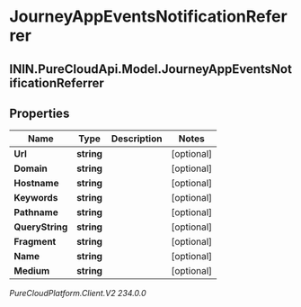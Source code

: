 # JourneyAppEventsNotificationReferrer

## ININ.PureCloudApi.Model.JourneyAppEventsNotificationReferrer

## Properties

|Name | Type | Description | Notes|
|------------ | ------------- | ------------- | -------------|
| **Url** | **string** |  | [optional] |
| **Domain** | **string** |  | [optional] |
| **Hostname** | **string** |  | [optional] |
| **Keywords** | **string** |  | [optional] |
| **Pathname** | **string** |  | [optional] |
| **QueryString** | **string** |  | [optional] |
| **Fragment** | **string** |  | [optional] |
| **Name** | **string** |  | [optional] |
| **Medium** | **string** |  | [optional] |



_PureCloudPlatform.Client.V2 234.0.0_
